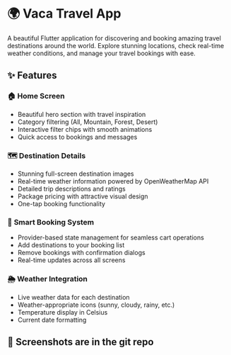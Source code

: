 # 🌍 Vaca Travel App

A beautiful Flutter application for discovering and booking amazing travel destinations around the world. Explore stunning locations, check real-time weather conditions, and manage your travel bookings with ease.

## ✨ Features

### 🏠 **Home Screen**
- Beautiful hero section with travel inspiration
- Category filtering (All, Mountain, Forest, Desert)
- Interactive filter chips with smooth animations
- Quick access to bookings and messages

### 🗺️ **Destination Details**
- Stunning full-screen destination images
- Real-time weather information powered by OpenWeatherMap API
- Detailed trip descriptions and ratings
- Package pricing with attractive visual design
- One-tap booking functionality

### 🛒 **Smart Booking System**
- Provider-based state management for seamless cart operations
- Add destinations to your booking list
- Remove bookings with confirmation dialogs
- Real-time updates across all screens

### 🌦️ **Weather Integration**
- Live weather data for each destination
- Weather-appropriate icons (sunny, cloudy, rainy, etc.)
- Temperature display in Celsius
- Current date formatting
## 📱 Screenshots are in the git repo
